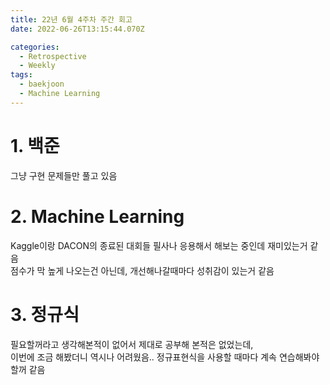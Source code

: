 ```yaml
---
title: 22년 6월 4주차 주간 회고
date: 2022-06-26T13:15:44.070Z

categories:
  - Retrospective
  - Weekly
tags:
  - baekjoon
  - Machine Learning
---
```


# 1. 백준
그냥 구현 문제들만 풀고 있음

# 2. Machine Learning
Kaggle이랑 DACON의 종료된 대회들 필사나 응용해서 해보는 중인데 재미있는거 같음  
점수가 막 높게 나오는건 아닌데, 개선해나갈때마다 성취감이 있는거 같음

# 3. 정규식
필요할꺼라고 생각해본적이 없어서 제대로 공부해 본적은 없었는데,  
이번에 조금 해봤더니 역시나 어려웠음.. 정규표현식을 사용할 때마다 계속 연습해봐야 할꺼 같음